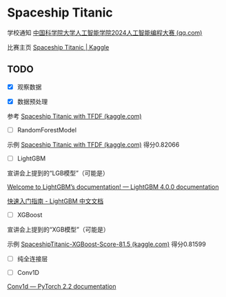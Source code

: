 # Spaceship Titanic

学校通知  [中国科学院大学人工智能学院2024人工智能编程大赛 (qq.com)](https://mp.weixin.qq.com/s/CiiUwAAUkocMDCbnTjaxfg)

比赛主页  [Spaceship Titanic | Kaggle](https://www.kaggle.com/competitions/spaceship-titanic/overview)

## TODO

- [x] 观察数据

- [x] 数据预处理

参考  [Spaceship Titanic with TFDF (kaggle.com)](https://www.kaggle.com/code/bnm731236993/spaceship-titanic-with-tfdf)

- [ ] RandomForestModel

示例  [Spaceship Titanic with TFDF (kaggle.com)](https://www.kaggle.com/code/bnm731236993/spaceship-titanic-with-tfdf)  得分0.82066

- [ ] LightGBM

宣讲会上提到的“LGB模型”（可能是）

[Welcome to LightGBM’s documentation! — LightGBM 4.0.0 documentation](https://lightgbm.readthedocs.io/en/stable/)

[快速入门指南 - LightGBM 中文文档](https://lightgbm.cn/docs/2/)

- [ ] XGBoost

宣讲会上提到的“XGB模型”（可能是）

示例  [SpaceshipTitanic-XGBoost-Score-81.5 (kaggle.com)](https://www.kaggle.com/code/twinpilgrim/spaceshiptitanic-xgboost-score-81-5)  得分0.81599

- [ ] 纯全连接层

- [ ] Conv1D

[Conv1d — PyTorch 2.2 documentation](https://pytorch.org/docs/stable/generated/torch.nn.Conv1d.html)